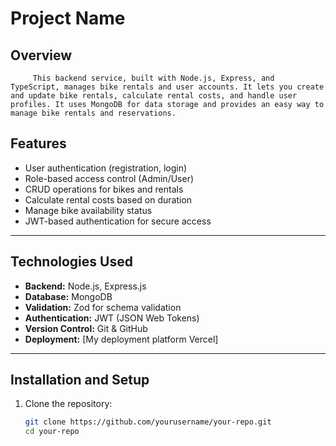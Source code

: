 # **Project Name**

<!-- ### Live URL: [https://car-washing-system-sandy.vercel.app](https://car-washing-system-sandy.vercel.app) -->

## **Overview**

    	 This backend service, built with Node.js, Express, and TypeScript, manages bike rentals and user accounts. It lets you create and update bike rentals, calculate rental costs, and handle user profiles. It uses MongoDB for data storage and provides an easy way to manage bike rentals and reservations.

## **Features**

- User authentication (registration, login)
- Role-based access control (Admin/User)
- CRUD operations for bikes and rentals
- Calculate rental costs based on duration
- Manage bike availability status
- JWT-based authentication for secure access

---

## **Technologies Used**

- **Backend:** Node.js, Express.js
- **Database:** MongoDB
- **Validation:** Zod for schema validation
- **Authentication:** JWT (JSON Web Tokens)
- **Version Control:** Git & GitHub
- **Deployment:** [My deployment platform Vercel]

---

## **Installation and Setup**

1. Clone the repository:
   ```bash
   git clone https://github.com/yourusername/your-repo.git
   cd your-repo
   ```